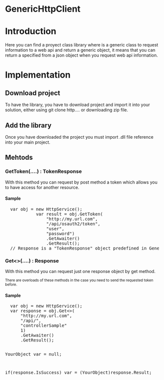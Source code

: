 # GenericHttpClient
<h1>Introduction</h1>
<p>
  Here you can find a proyect class library where is a generic class to request information to a web api and return a generic object, it means that you can return a specified from a json object when you request web api information.
</p>

<h1>Implementation</h1>
<h2>Download project</h2>
<p>
  To have the library, you have to download project and import it into your solution, either using git clone http.... or downloading zip file.
</p>

<h2>Add the library</h2>
<p>
  Once you have downloaded the project you must import .dll file reference into your main project.
</p>

<h2>Mehtods</h2>

<h3>GetToken(....) : TokenResponse</h3>
<p>With this method you can request by post method a token which allows you to have access for another resource.</p>
<h4>Sample</h4>
<pre>
  var obj = new HttpService();
            var result = obj.GetToken(
                "http://my.url.com",
                "/api/osauth2/token",
                "user",
                "password")
                .GetAwaiter()
                .GetResult();
  // Response is a "TokenResponse" object predefined in GenericHttpClient, if you need to change it, just you must go to the correct project and make changes.
</pre>


<h3>Get<<YourObject>>(....) : Response </h3>
<p>With this method you can request just one response object by get method.</p>
<p>
  <small>
    There are overloads of these methods in the case you need to send the requested token before.
  </small>
</p>
<h4>Sample</h4>
<pre>
  var obj = new HttpService();
  var response = obj.Get<<YourObject>>(
      "http://my.url.com",
      "/api/",
      "controllerSample"
      1)
      .GetAwaiter()
      .GetResult();
      
  YourObject var = null;            
  
  if(response.IsSuccess)
    var = (YourObject)response.Result;
</pre>

  
